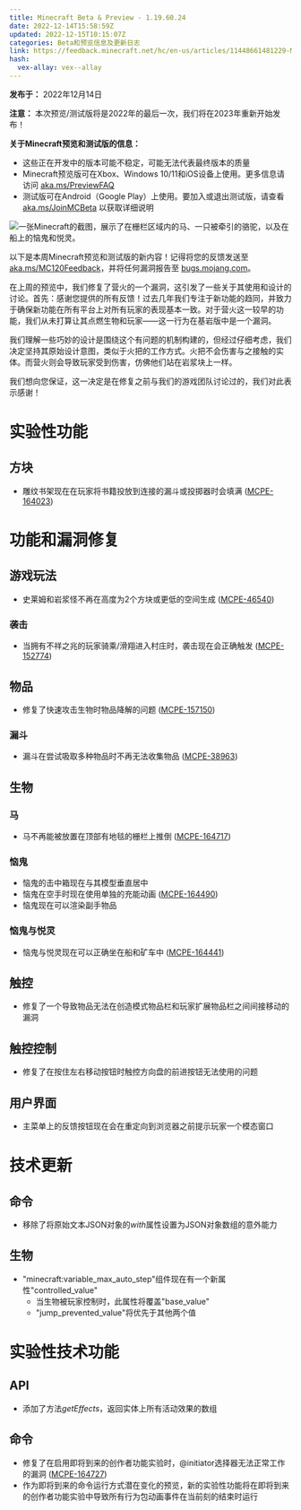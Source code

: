 ```yaml
---
title: Minecraft Beta & Preview - 1.19.60.24
date: 2022-12-14T15:58:59Z
updated: 2022-12-15T10:15:07Z
categories: Beta和预览信息及更新日志
link: https://feedback.minecraft.net/hc/en-us/articles/11448661481229-Minecraft-Beta-Preview-1-19-60-24
hash:
  vex-allay: vex--allay
---
```


**发布于：** 2022年12月14日

**注意：** 本次预览/测试版将是2022年的最后一次，我们将在2023年重新开始发布！

**关于Minecraft预览和测试版的信息：**

- 这些正在开发中的版本可能不稳定，可能无法代表最终版本的质量
- Minecraft预览版可在Xbox、Windows 10/11和iOS设备上使用。更多信息请访问 [aka.ms/PreviewFAQ](http://aka.ms/PreviewFAQ)
- 测试版可在Android（Google Play）上使用。要加入或退出测试版，请查看 [aka.ms/JoinMCBeta](https://aka.ms/JoinMCBeta) 以获取详细说明

![一张Minecraft的截图，展示了在栅栏区域内的马、一只被牵引的骆驼，以及在船上的恼鬼和悦灵。](https://feedback.minecraft.net/hc/article_attachments/11448528540045)

以下是本周Minecraft预览和测试版的新内容！记得将您的反馈发送至 [aka.ms/MC120Feedback](https://aka.ms/MC120Feedback)，并将任何漏洞报告至 [bugs.mojang.com](http://bugs.mojang.com/)。

在上周的预览中，我们修复了营火的一个漏洞，这引发了一些关于其使用和设计的讨论。首先：感谢您提供的所有反馈！过去几年我们专注于新功能的趋同，并致力于确保新功能在所有平台上对所有玩家的表现基本一致。对于营火这一较早的功能，我们从未打算让其点燃生物和玩家——这一行为在基岩版中是一个漏洞。

我们理解一些巧妙的设计是围绕这个有问题的机制构建的，但经过仔细考虑，我们决定坚持其原始设计意图，类似于火把的工作方式。火把不会伤害与之接触的实体。而营火则会导致玩家受到伤害，仿佛他们站在岩浆块上一样。

我们想向您保证，这一决定是在修复之前与我们的游戏团队讨论过的，我们对此表示感谢！

# **实验性功能**

## **方块**

- 雕纹书架现在在玩家将书籍投放到连接的漏斗或投掷器时会填满 ([MCPE-164023](https://bugs.mojang.com/browse/MCPE-164023))

# **功能和漏洞修复**

## **游戏玩法**

- 史莱姆和岩浆怪不再在高度为2个方块或更低的空间生成 ([MCPE-46540](https://bugs.mojang.com/browse/MCPE-46540))

### **袭击**

- 当拥有不祥之兆的玩家骑乘/滑翔进入村庄时，袭击现在会正确触发 ([MCPE-152774](https://bugs.mojang.com/browse/MCPE-152774))

## **物品**

- 修复了快速攻击生物时物品降解的问题 ([MCPE-157150](https://bugs.mojang.com/browse/MCPE-157150))

### **漏斗**

- 漏斗在尝试吸取多种物品时不再无法收集物品 ([MCPE-38963](https://bugs.mojang.com/browse/MCPE-38963))

## **生物**

### **马**

- 马不再能被放置在顶部有地毯的栅栏上推倒 ([MCPE-164717](https://bugs.mojang.com/browse/MCPE-164717))

### **恼鬼**

- 恼鬼的击中箱现在与其模型垂直居中
- 恼鬼在空手时现在使用单独的充能动画 ([MCPE-164490](https://bugs.mojang.com/browse/MCPE-164490))
- 恼鬼现在可以渲染副手物品

### **恼鬼与悦灵**

- 恼鬼与悦灵现在可以正确坐在船和矿车中 ([MCPE-164441](https://bugs.mojang.com/browse/MCPE-164441))

## **触控**

- 修复了一个导致物品无法在创造模式物品栏和玩家扩展物品栏之间间接移动的漏洞

## **触控控制**

- 修复了在按住左右移动按钮时触控方向盘的前进按钮无法使用的问题

## **用户界面**

- 主菜单上的反馈按钮现在会在重定向到浏览器之前提示玩家一个模态窗口

# **技术更新**

## **命令**

- 移除了将原始文本JSON对象的*with*属性设置为JSON对象数组的意外能力

## **生物**

- "minecraft:variable_max_auto_step"组件现在有一个新属性"controlled_value"
  - 当生物被玩家控制时，此属性将覆盖"base_value"
  - "jump_prevented_value"将优先于其他两个值

# **实验性技术功能**

## **API**

- 添加了方法*getEffects*，返回实体上所有活动效果的数组

## **命令**

- 修复了在启用即将到来的创作者功能实验时，@initiator选择器无法正常工作的漏洞 ([MCPE-164727](https://bugs.mojang.com/browse/MCPE-164727))
- 作为即将到来的命令运行方式潜在变化的预览，新的实验性功能将在即将到来的创作者功能实验中导致所有行为包动画事件在当前刻的结束时运行